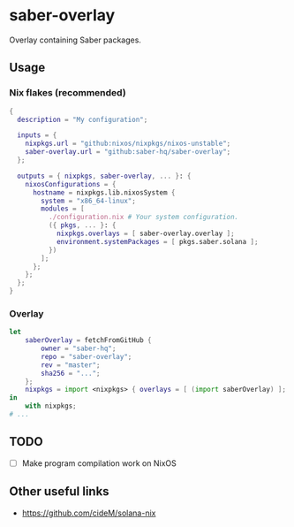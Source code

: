 # saber-overlay

Overlay containing Saber packages.

## Usage

### Nix flakes (recommended)

```nix
{
  description = "My configuration";

  inputs = {
    nixpkgs.url = "github:nixos/nixpkgs/nixos-unstable";
    saber-overlay.url = "github:saber-hq/saber-overlay";
  };

  outputs = { nixpkgs, saber-overlay, ... }: {
    nixosConfigurations = {
      hostname = nixpkgs.lib.nixosSystem {
        system = "x86_64-linux";
        modules = [
          ./configuration.nix # Your system configuration.
          ({ pkgs, ... }: {
            nixpkgs.overlays = [ saber-overlay.overlay ];
            environment.systemPackages = [ pkgs.saber.solana ];
          })
        ];
      };
    };
  };
}
```

### Overlay

```nix
let
    saberOverlay = fetchFromGitHub {
        owner = "saber-hq";
        repo = "saber-overlay";
        rev = "master";
        sha256 = "...";
    };
    nixpkgs = import <nixpkgs> { overlays = [ (import saberOverlay) ]; };
in
    with nixpkgs;
# ...
```

## TODO

- [ ] Make program compilation work on NixOS

## Other useful links

- https://github.com/cideM/solana-nix
